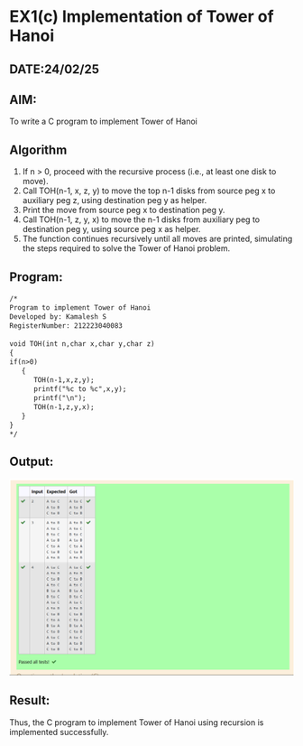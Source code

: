 # EX1(c) Implementation of Tower of Hanoi
## DATE:24/02/25
## AIM:
To write a C program to implement Tower of Hanoi

## Algorithm
1. If n > 0, proceed with the recursive process (i.e., at least one disk to move).
2. Call TOH(n-1, x, z, y) to move the top n-1 disks from source peg x to auxiliary peg z, using destination peg y as helper.
3. Print the move from source peg x to destination peg y.
4. Call TOH(n-1, z, y, x) to move the n-1 disks from auxiliary peg to destination peg y, using source peg x as helper.
5. The function continues recursively until all moves are printed, simulating the steps required to solve the Tower of Hanoi problem.

## Program:
```
/*
Program to implement Tower of Hanoi
Developed by: Kamalesh S
RegisterNumber: 212223040083

void TOH(int n,char x,char y,char z)
{
if(n>0)
   {
      TOH(n-1,x,z,y);
      printf("%c to %c",x,y);
      printf("\n");
      TOH(n-1,z,y,x);
   }
}
*/
```

## Output:
![alt text](image-2.png)


## Result:
Thus, the C program to implement Tower of Hanoi using recursion is implemented successfully.
